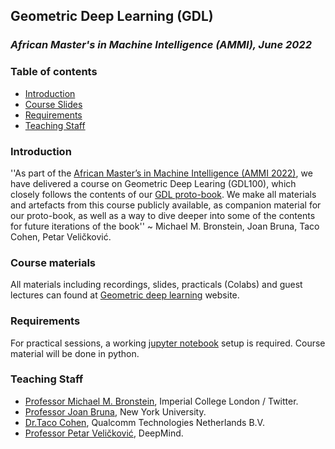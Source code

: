 Geometric Deep Learning (GDL)
----------------------------------
### *African Master's in Machine Intelligence (AMMI), June 2022*

### Table of contents

* [Introduction](#introduction)
* [Course Slides](#course-slides)
* [Requirements](#requirements)
* [Teaching Staff](#teaching-staff)

### Introduction
''As part of the [African Master’s in Machine Intelligence (AMMI 2022)](https://aimsammi.org/), we have delivered a course on Geometric Deep Learing (GDL100), which closely follows the contents of our [GDL proto-book](https://arxiv.org/abs/2104.13478). We make all materials and artefacts from this course publicly available, as companion material for our proto-book, as well as a way to dive deeper into some of the contents for future iterations of the book'' ~ Michael M. Bronstein, Joan Bruna, Taco Cohen, Petar Veličković.

### Course materials

All materials including recordings, slides, practicals (Colabs) and guest lectures can found at [Geometric deep learning](https://geometricdeeplearning.com/lectures/) website.

### Requirements

For practical sessions, a working [jupyter notebook](https://jupyter.org/install) setup is required. Course material will be done in python.

### Teaching Staff
- [Professor Michael M. Bronstein](https://people.lu.usi.ch/bronstem/), Imperial College London / Twitter.
- [Professor Joan Bruna](https://cims.nyu.edu/~bruna/), New York University.
- [Dr.Taco Cohen](https://tacocohen.wordpress.com/), Qualcomm Technologies Netherlands B.V.
- [Professor Petar Veličković](https://petar-v.com/advising.html), DeepMind.


